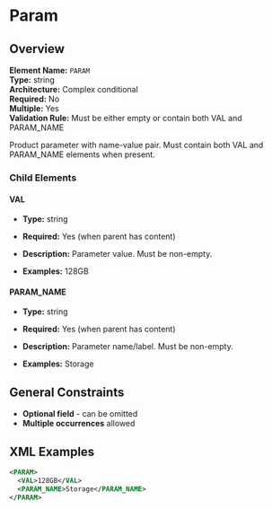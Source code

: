 # Param

## Overview

**Element Name:** `PARAM`<br>
**Type:** string<br>
**Architecture:** Complex conditional<br>
**Required:** No<br>
**Multiple:** Yes<br>
**Validation Rule:** Must be either empty or contain both VAL and PARAM_NAME<br>

Product parameter with name-value pair. Must contain both VAL and PARAM_NAME elements
when present.

### Child Elements

#### VAL

- **Type:** string
- **Required:** Yes (when parent has content)
- **Description:** Parameter value. Must be non-empty.

- **Examples:** 128GB

#### PARAM_NAME

- **Type:** string
- **Required:** Yes (when parent has content)
- **Description:** Parameter name/label. Must be non-empty.

- **Examples:** Storage


## General Constraints

- **Optional field** - can be omitted
- **Multiple occurrences** allowed

## XML Examples

```xml
<PARAM>
  <VAL>128GB</VAL>
  <PARAM_NAME>Storage</PARAM_NAME>
</PARAM>
```




